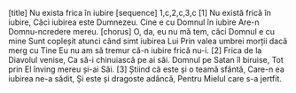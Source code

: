 [title] Nu exista frica în iubire
[sequence] 1,c,2,c,3,c
[1]
Nu există frică în iubire,
Căci iubirea este Dumnezeu.
Cine e cu Domnul în iubire
Are-n Domnu-ncredere mereu.
[chorus]
O, da, eu nu mă tem, căci Domnul e cu mine
Sunt copleșit atunci când simt iubirea Lui
Prin valea umbrei morții dacă merg cu Tine
Eu nu am să tremur că-n iubire frică nu-i.
[2]
Frica de la Diavolul venise,
Ca să-i chinuiască pe ai săi.
Domnul pe Satan îl biruise,
Tot prin El înving mereu și-ai Săi.
[3]
Știind că este și o teamă sfântă,
Care-n ea iubirea ne-a sădit,
Și este și dragoste adâncă,
Pentru Mielul care s-a jertfit.

